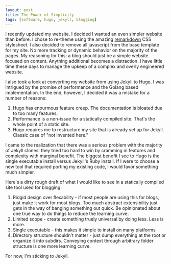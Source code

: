 ```yaml
---
layout: post
title: The Power of Simplicity
tags: [software, hugo, jekyll, blogging]
---
```


I recently updated my website. I decided I wanted an even simpler website than before. I chose to
re-theme using the amazing [remarkdown](https://fvsch.github.io/remarkdown/) CSS stylesheet. I
also decided to remove all javascript from the base template for my site. No more tracking or
dynamic behavior on the majority of the pages. My reasoning for this: a blog should just be a
simple website focused on content. Anything additional becomes a distraction. I have little time
these days to manage the upkeep of a complex and overly engineered website.

I also took a look at converting my website from using [Jekyll](https://jekyllrb.com) to
[Hugo](https://gohugo.io). I was intrigued by the promise of performance and the Golang based
implementation. In the end, however, I decided it was a mistake for a number of reasons:

1. Hugo has enourmous feature creep. The documentation is bloated due to too many features.
2. Performance is a non-issue for a statically compiled site. That's the whole point of a static site.
3. Hugo requires me to restructure my site that is already set up for Jekyll. Classic case of "not
	invented here."

I came to the realization that there was a serious problem with the majority of Jekyll clones: they
tried too hard to win by cramming in features and complexity with marginal benefit. The biggest
benefit I see to Hugo is the single executable install versus Jekyll's Ruby install. If I were to choose
a new tool that required porting my existing code, I would favor something much simpler.

Here's a dirty rough draft of what I would like to see in a statically compiled site tool used for
blogging:

1. Ridgid design over flexability - if most people are using this for blogs, just make it work for most
	blogs. Too much abstract extensibility just gets in the way of banging something out quick. Be
	opinionated about one true way to do things to reduce the learning curve.
2. Limited scope - create something truely universal by doing less. Less is more.
3. Single executable - this makes it simple to install on many platforms
4. Directory structure shouldn't matter - just dump everything at the root or organize it into subdirs.
	Conveying context through arbitrary folder structure is one more learning curve.

For now, I'm sticking to Jekyll.
